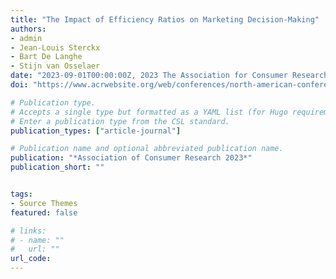 ```yaml
---
title: "The Impact of Efficiency Ratios on Marketing Decision-Making"
authors:
- admin
- Jean-Louis Sterckx
- Bart De Langhe
- Stijn van Osselaer
date: "2023-09-01T00:00:00Z, 2023 The Association for Consumer Research Annual Conference, Seattle, WA"
doi: "https://www.acrwebsite.org/web/conferences/north-american-conference"

# Publication type.
# Accepts a single type but formatted as a YAML list (for Hugo requirements).
# Enter a publication type from the CSL standard.
publication_types: ["article-journal"]

# Publication name and optional abbreviated publication name.
publication: "*Association of Consumer Research 2023*"
publication_short: ""


tags:
- Source Themes
featured: false

# links:
# - name: ""
#   url: ""
url_code: 
---
```

